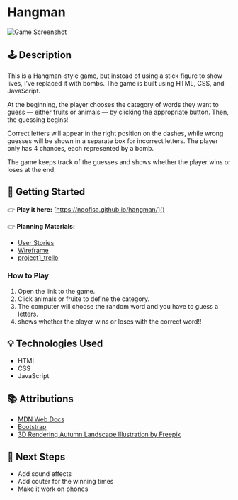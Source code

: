 
# Hangman

![Game Screenshot](../hangman/images/beginning.png)

## 🕹️ Description

This is a Hangman-style game, but instead of using a stick figure to show lives, I’ve replaced it with bombs. The game is built using HTML, CSS, and JavaScript.

At the beginning, the player chooses the category of words they want to guess — either fruits or animals — by clicking the appropriate button. Then, the guessing begins!

Correct letters will appear in the right position on the dashes, while wrong guesses will be shown in a separate box for incorrect letters. The player only has 4 chances, each represented by a bomb.

The game keeps track of the guesses and shows whether the player wins or loses at the end.

## 🚀 Getting Started

👉 **Play it here:** [https://noofisa.github.io/hangman/]()

👉 **Planning Materials:**
- [User Stories](User%20Stories_hangman_game.md)
- [Wireframe](./images/planning_image.png)
- [project1_trello](https://trello.com/b/zpMfT0Hn/project-1)

### How to Play
1. Open the link to the game.
2. Click animals or fruite to define the category.
3. The computer will choose the random word and you have to guess a letters.
4. shows whether the player wins or loses with the correct word!!

## 💡 Technologies Used

- HTML
- CSS
- JavaScript

## 📚 Attributions

- [MDN Web Docs](https://developer.mozilla.org/)
- [Bootstrap](https://getbootstrap.com/)
- [3D Rendering Autumn Landscape Illustration by Freepik](https://www.freepik.com/free-psd/3d-rendering-autumn-landscape-illustration_63915136.htm#from_element=cross_selling__psd)
## 🚧 Next Steps

- Add sound effects
- Add couter for the winning times
- Make it work on phones